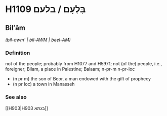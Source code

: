 # H1109 בִּלְעָם / בלעם

## Bilʻâm

_(bil-awm' | bil-AWM | beel-AM)_

### Definition

not of the people; probably from H1077 and H5971; not (of the) people, i.e., foreigner; Bilam, a place in Palestine; Balaam; n-pr-m n-pr-loc

- (n pr m) the son of Beor, a man endowed with the gift of prophecy
- (n pr loc) a town in Manasseh

### See also

[[H903|H903 בגתא]]
